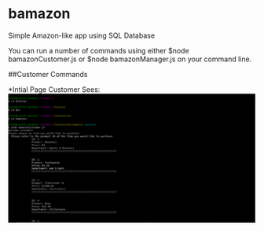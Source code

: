 # bamazon
Simple Amazon-like app using SQL Database

You can run a number of commands using either $node bamazonCustomer.js or $node bamazonManager.js on your command line.

##Customer Commands

*Intial Page Customer Sees:
![homepage screen grab](screenshots/customerHomePage.png)

